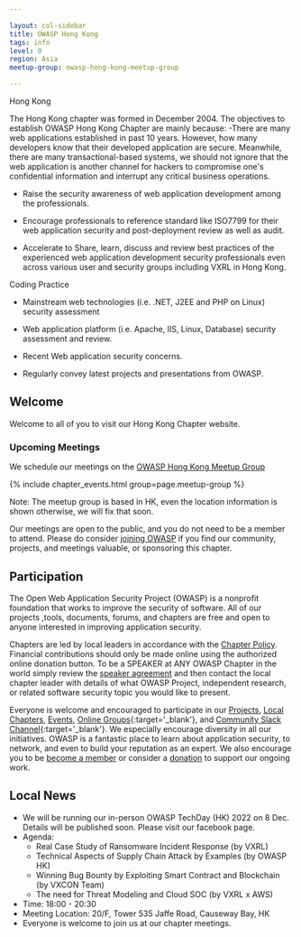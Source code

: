 ```yaml
---

layout: col-sidebar
title: OWASP Hong Kong
tags: info
level: 0
region: Asia
meetup-group: owasp-hong-kong-meetup-group

---
```


Hong Kong

The Hong Kong chapter was formed in December 2004. The objectives to establish OWASP Hong Kong Chapter are mainly because: -There are many web applications established in past 10 years. However, how many developers know that their developed application are secure. Meanwhile, there are many transactional-based systems, we should not ignore that the web application is another channel for hackers to compromise one's confidential information and interrupt any critical business operations.

- Raise the security awareness of web application development among the professionals.

- Encourage professionals to reference standard like ISO7799 for their web application security and post-deployment review as well as audit.

- Accelerate to Share, learn, discuss and review best practices of the experienced web application development security professionals even across various user and security groups including VXRL in Hong Kong.

Coding Practice

- Mainstream web technologies (i.e. .NET, J2EE and PHP on Linux) security assessment

- Web application platform (i.e. Apache, IIS, Linux, Database) security assessment and review.

- Recent Web application security concerns.

- Regularly convey latest projects and presentations from OWASP.


## Welcome
Welcome to all of you to visit our Hong Kong Chapter website.

### Upcoming Meetings

We schedule our meetings on the [OWASP Hong Kong Meetup Group](https://www.meetup.com/owasp-hong-kong-meetup-group/)

{% include chapter_events.html group=page.meetup-group %}

Note: The meetup group is based in HK, even the location information is shown otherwise, we will fix that soon.

Our meetings are open to the public, and you do not need to be a member to attend. Please do consider [joining OWASP](https://owasp.org/membership/) if you find our community, projects, and meetings valuable, or sponsoring this chapter.

## Participation
The Open Web Application Security Project (OWASP) is a nonprofit foundation that works to improve the security of software. All of our projects ,tools, documents, forums, and chapters are free and open to anyone interested in improving application security. 

Chapters are led by local leaders in accordance with the [Chapter Policy](https://owasp.org/www-policy/). Financial contributions should only be made online using the authorized online donation button. To be a SPEAKER at ANY OWASP Chapter in the world simply review the [speaker agreement](/www-policy/speaker-agreement) and then contact the local chapter leader with details of what OWASP Project, independent research, or related software security topic you would like to present.

Everyone is welcome and encouraged to participate in our [Projects](/projects), [Local Chapters](/chapters), [Events](/events), [Online Groups](https://groups.google.com/a/owasp.com/){:target='_blank'}, and [Community Slack Channel](https://owasp.slack.com/){:target='_blank'}. We especially encourage diversity in all our initiatives. OWASP is a fantastic place to learn about application security, to network, and even to build your reputation as an expert. We also encourage you to be [become a member](/membership) or consider a [donation](/donate) to support our ongoing work.

## Local News
* We will be running our in-person OWASP TechDay (HK) 2022 on 8 Dec. Details will be published soon. Please visit our facebook page.
* Agenda:
  * Real Case Study of Ransomware Incident Response (by VXRL)
  * Technical Aspects of Supply Chain Attack by Examples (by OWASP HK)
  * Winning Bug Bounty by Exploiting Smart Contract and Blockchain (by VXCON Team)
  * The need for Threat Modeling and Cloud SOC (by VXRL x AWS)
* Time: 18:00 - 20:30
* Meeting Location: 20/F, Tower 535 Jaffe Road, Causeway Bay, HK
* Everyone is welcome to join us at our chapter meetings.

```


